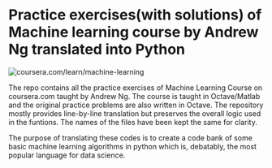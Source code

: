 #  Practice exercises(with solutions) of Machine learning course by Andrew Ng translated into Python
![coursera.com/learn/machine-learning](https://www.mooclab.club/attachments/machine-learning-stanford-andrew-ng-course-png.1643/)


The repo contains all the practice exercises of Machine Learning Course on coursera.com taught by Andrew Ng. The course is taught in Octave/Matlab and the original practice problems are also written in Octave. The repository mostly provides line-by-line translation but preserves the overall logic used in the funtions. The names of the files have been kept the same for clarity.

The purpose of translating these codes is to create a code bank of some basic machine learning algorithms in python which is, debatably, the most popular language for data science.
